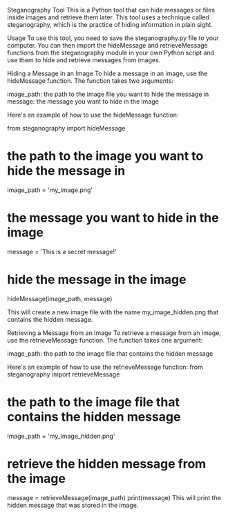 Steganography Tool
This is a Python tool that can hide messages or files inside images and retrieve them later. This tool uses a technique called steganography, which is the practice of hiding information in plain sight.

Usage
To use this tool, you need to save the steganography.py file to your computer. You can then import the hideMessage and retrieveMessage functions from the steganography module in your own Python script and use them to hide and retrieve messages from images.

Hiding a Message in an Image
To hide a message in an image, use the hideMessage function. The function takes two arguments:

image_path: the path to the image file you want to hide the message in
message: the message you want to hide in the image

Here's an example of how to use the hideMessage function:

from steganography import hideMessage
# the path to the image you want to hide the message in
image_path = 'my_image.png'
# the message you want to hide in the image
message = 'This is a secret message!'
# hide the message in the image
hideMessage(image_path, message)

This will create a new image file with the name my_image_hidden.png that contains the hidden message.

Retrieving a Message from an Image
To retrieve a message from an image, use the retrieveMessage function. The function takes one argument:

image_path: the path to the image file that contains the hidden message

Here's an example of how to use the retrieveMessage function:
from steganography import retrieveMessage
# the path to the image file that contains the hidden message
image_path = 'my_image_hidden.png'
# retrieve the hidden message from the image
message = retrieveMessage(image_path)
print(message)
This will print the hidden message that was stored in the image.
